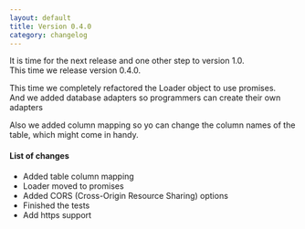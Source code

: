 ```yaml
---
layout: default
title: Version 0.4.0
category: changelog
---
```


It is time for the next release and one other step to version 1.0.  
This time we release version 0.4.0.

This time we completely refactored the Loader object to use promises.  
And we added database adapters so programmers can create their own adapters

Also we added column mapping so yo can change the column names of the table, which might come in handy.


#### List of changes
- Added table column mapping
- Loader moved to promises
- Added CORS (Cross-Origin Resource Sharing) options
- Finished the tests
- Add https support